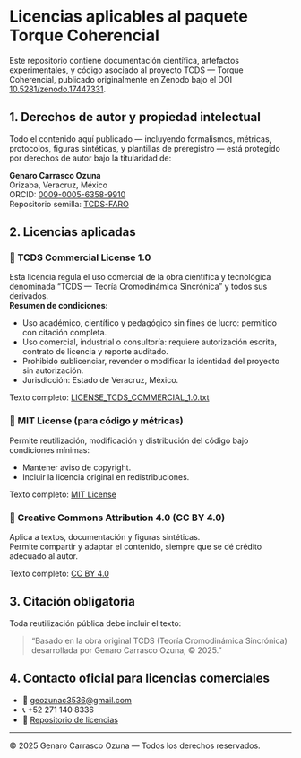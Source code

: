 # Licencias aplicables al paquete Torque Coherencial

Este repositorio contiene documentación científica, artefactos experimentales, y código asociado al proyecto TCDS — Torque Coherencial, publicado originalmente en Zenodo bajo el DOI [10.5281/zenodo.17447331](https://doi.org/10.5281/zenodo.17447331).

## 1. Derechos de autor y propiedad intelectual

Todo el contenido aquí publicado — incluyendo formalismos, métricas, protocolos, figuras sintéticas, y plantillas de preregistro — está protegido por derechos de autor bajo la titularidad de:

**Genaro Carrasco Ozuna**  
Orizaba, Veracruz, México  
ORCID: [0009-0005-6358-9910](https://orcid.org/0009-0005-6358-9910)  
Repositorio semilla: [TCDS-FARO](https://github.com/geozunac3536-jpg/TCDS-FARO)

## 2. Licencias aplicadas

### 📘 TCDS Commercial License 1.0

Esta licencia regula el uso comercial de la obra científica y tecnológica denominada “TCDS — Teoría Cromodinámica Sincrónica” y todos sus derivados.  
**Resumen de condiciones:**
- Uso académico, científico y pedagógico sin fines de lucro: permitido con citación completa.
- Uso comercial, industrial o consultoría: requiere autorización escrita, contrato de licencia y reporte auditado.
- Prohibido sublicenciar, revender o modificar la identidad del proyecto sin autorización.
- Jurisdicción: Estado de Veracruz, México.

Texto completo: [LICENSE_TCDS_COMMERCIAL_1.0.txt](https://github.com/geozunac3536-jpg/TCDS-LICENCIAS/blob/main/LICENSE_TCDS_COMMERCIAL_1.0.txt)

### 📗 MIT License (para código y métricas)

Permite reutilización, modificación y distribución del código bajo condiciones mínimas:
- Mantener aviso de copyright.
- Incluir la licencia original en redistribuciones.

Texto completo: [MIT License](https://opensource.org/licenses/MIT)

### 📕 Creative Commons Attribution 4.0 (CC BY 4.0)

Aplica a textos, documentación y figuras sintéticas.  
Permite compartir y adaptar el contenido, siempre que se dé crédito adecuado al autor.

Texto completo: [CC BY 4.0](https://creativecommons.org/licenses/by/4.0/legalcode)

## 3. Citación obligatoria

Toda reutilización pública debe incluir el texto:

> “Basado en la obra original TCDS (Teoría Cromodinámica Sincrónica) desarrollada por Genaro Carrasco Ozuna, © 2025.”

## 4. Contacto oficial para licencias comerciales

- 📧 geozunac3536@gmail.com  
- 📞 +52 271 140 8336  
- 🔗 [Repositorio de licencias](https://github.com/geozunac3536-jpg/TCDS-LICENCIAS)

---

© 2025 Genaro Carrasco Ozuna — Todos los derechos reservados.
